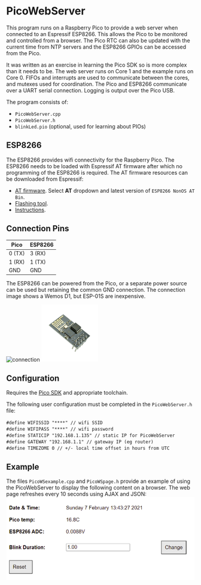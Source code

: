 # PicoWebServer

This program runs on a Raspberry Pico to provide a web server when connected to an Espressif ESP8266. This allows the Pico to be monitored and controlled from a browser. The Pico RTC can also be updated with the current time from NTP servers and the ESP8266 GPIOs can be accessed from the Pico. 

It was written as an exercise in learning the Pico SDK so is more complex than it needs to be. The web server runs on Core 1 and the example runs on Core 0. FIFOs and interrupts are used to communicate between the cores, and mutexes used for coordination. The Pico and ESP8266 communicate over a UART serial connection. Logging is output over the Pico USB.

The program consists of:
* `PicoWebServer.cpp`
* `PicoWebServer.h`
* `blinkLed.pio` (optional, used for learning about PIOs)


## ESP8266
The ESP8266 provides wifi connectivity for the Raspberry Pico. The ESP8266 needs to be loaded with Espressif AT firmware after which no programming of the ESP8266 is required. The AT firmware resources can be downloaded from Espressif:
* [AT firmware](https://www.espressif.com/en/products/socs/esp8266ex/resources). Select __AT__ dropdown and latest version of `ESP8266 NonOS AT Bin`. 
* [Flashing tool](https://www.espressif.com/en/support/download/other-tool).
* [Instructions](https://www.espressif.com/sites/default/files/documentation/4a-esp8266_at_instruction_set_en.pdf).

## Connection Pins

Pico  | ESP8266 |
------------ | ------------- |
0 (TX) | 3 (RX) |
1 (RX) | 1 (TX) | 
GND  | GND | 

The ESP8266 can be powered from the Pico, or a separate power source can be used but retaining the common GND connection. The connection image shows a Wemos D1, but ESP-01S are inexpensive.  

<img src="images/connection.jpg" alt="connection" width=50%/>
<img src="images/esp01s.jpg" alt="esp01s" width=30%/>

## Configuration

Requires the [Pico SDK](https://datasheets.raspberrypi.org/pico/getting-started-with-pico.pdf) and appropriate toolchain. 

The following user configuration must be completed in the `PicoWebServer.h` file:  
  
`#define WIFISSID "****" // wifi SSID`  
`#define WIFIPASS "****" // wifi password`  
`#define STATICIP "192.168.1.135" // static IP for PicoWebServer`  
`#define GATEWAY "192.168.1.1" // gateway IP (eg router)`  
`#define TIMEZOME 0 // +/- local time offset in hours from UTC`  


## Example

The files `PicoWSexample.cpp` and `PicoWSpage.h` provide an example of using the PicoWebServer to display the following content on a browser. The web page refreshes every 10 seconds using AJAX and JSON: 
![image2](images/webpage.png)

